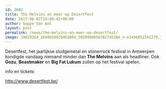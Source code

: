 ```yaml
---
id: 2602
title: The Melvins en meer op Desertfest
date: 2017-06-07T16:08:42+00:00
author: Seppe Van Ael
layout: post
permalink: /news/the-melvins-en-meer-op-desertfest/
image: 19029264_1040018029462004_3920990056782745284_n-e1496851541279.jpg
---
```

Desertfest, het jaarlijkse sludgemetal en stonerrock festival in Antwerpen kondigde vandaag niemand minder dan **The Melvins** aan als headliner. Ook **Gozu**, **Beastmaker** en **Big Fat Lukum** zullen op het festival spelen.

info en tickets:

http://www.desertfest.be/

&nbsp;